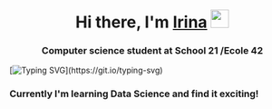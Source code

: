 <h1 align="center">Hi there, I'm <a href="https://profile.intra.42.fr/users/rdanyell" target="_blank">Irina</a> 
<img src="https://github.com/blackcater/blackcater/raw/main/images/Hi.gif" height="32"/></h1>
<h3 align="center">Computer science student at School 21 /Ecole 42 </h3>

[![Typing SVG](https://readme-typing-svg.demolab.com/?lines=And+I'm+loving+IT!)](https://git.io/typing-svg)

### Currently I'm learning Data Science and find it exciting!

